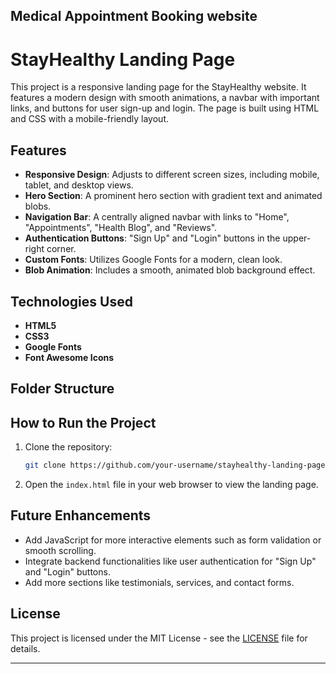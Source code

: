 ## Medical Appointment Booking website

# StayHealthy Landing Page

This project is a responsive landing page for the StayHealthy website. It features a modern design with smooth animations, a navbar with important links, and buttons for user sign-up and login. The page is built using HTML and CSS with a mobile-friendly layout.

## Features

- **Responsive Design**: Adjusts to different screen sizes, including mobile, tablet, and desktop views.
- **Hero Section**: A prominent hero section with gradient text and animated blobs.
- **Navigation Bar**: A centrally aligned navbar with links to "Home", "Appointments", "Health Blog", and "Reviews".
- **Authentication Buttons**: "Sign Up" and "Login" buttons in the upper-right corner.
- **Custom Fonts**: Utilizes Google Fonts for a modern, clean look.
- **Blob Animation**: Includes a smooth, animated blob background effect.

## Technologies Used

- **HTML5**
- **CSS3**
- **Google Fonts**
- **Font Awesome Icons**

## Folder Structure

## How to Run the Project

1. Clone the repository:

   ```bash
   git clone https://github.com/your-username/stayhealthy-landing-page.git
   ```

2. Open the `index.html` file in your web browser to view the landing page.

## Future Enhancements

- Add JavaScript for more interactive elements such as form validation or smooth scrolling.
- Integrate backend functionalities like user authentication for "Sign Up" and "Login" buttons.
- Add more sections like testimonials, services, and contact forms.

## License

This project is licensed under the MIT License - see the [LICENSE](LICENSE) file for details.

---
